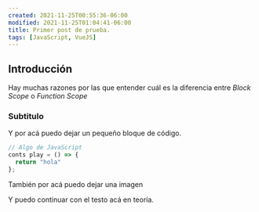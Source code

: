 ```yaml
---
created: 2021-11-25T00:55:36-06:00
modified: 2021-11-25T01:04:41-06:00
title: Primer post de prueba.
tags: [JavaScript, VueJS]
---
```


## Introducción
Hay muchas razones por las que entender cuál es la diferencia entre *Block Scope* o *Function Scope*

### Subtitulo
Y por acá puedo dejar un pequeño bloque de código. 

```js
// Algo de JavaScript 
conts play = () => {
  return "hola" 
};
```

También por acá puedo dejar una imagen

<v-img src="/primer-post-de-prueba/9fa03c9bc31b0b5617d3ba7f04fbd496.jpg" alt="primer post de prueba"></v-img>

Y puedo continuar con el testo acá en teoría. 
